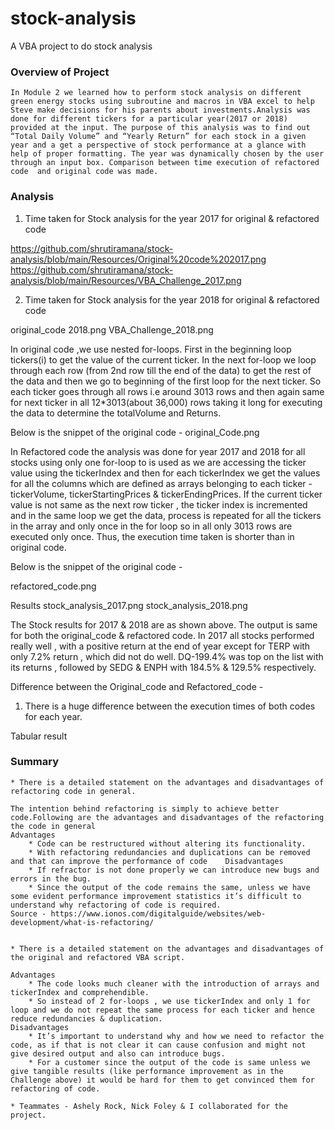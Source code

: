 # stock-analysis
A VBA project to do stock analysis

### Overview of Project 

	In Module 2 we learned how to perform stock analysis on different green energy stocks using subroutine and macros in VBA excel to help Steve make decisions for his parents about investments.Analysis was done for different tickers for a particular year(2017 or 2018) provided at the input. The purpose of this analysis was to find out “Total Daily Volume” and “Yearly Return” for each stock in a given year and a get a perspective of stock performance at a glance with help of proper formatting. The year was dynamically chosen by the user through an input box. Comparison between time execution of refactored code  and original code was made.

### Analysis

1. Time taken for Stock analysis for the year 2017 for original & refactored code

https://github.com/shrutiramana/stock-analysis/blob/main/Resources/Original%20code%202017.png
https://github.com/shrutiramana/stock-analysis/blob/main/Resources/VBA_Challenge_2017.png


2. Time taken for Stock analysis for the year 2018 for original & refactored code

original_code 2018.png
VBA_Challenge_2018.png

In original code ,we use nested for-loops. First in the beginning loop tickers(i) to get the value of the current ticker. In the next for-loop we loop through each row (from 2nd row till the end of the data) to get the rest of the data and then we go to beginning of the first loop for the next ticker. So each ticker goes through all rows i.e around 3013 rows and then again same for next ticker in all 12*3013(about 36,000) rows taking it long for executing the data to determine the totalVolume and Returns.

Below is the snippet of the original code -
original_Code.png



In Refactored code the analysis was done for year 2017 and 2018 for all stocks using only one for-loop to is used as we are accessing the ticker value using the tickerIndex and then for each tickerIndex we get the values for all the columns which are defined as arrays belonging to each ticker - tickerVolume, tickerStartingPrices & tickerEndingPrices. If the current ticker value is not same as the next row ticker , the ticker index is incremented and in the same loop we get the data, process is repeated for all the tickers in the array and only once in the for loop so in all only 3013 rows are executed only once. Thus, the execution time taken is shorter than in original code.

Below is the snippet of the original code -

refactored_code.png



Results
stock_analysis_2017.png
stock_analysis_2018.png

The Stock results for 2017 & 2018 are as shown above. The output is same for both the original_code & refactored code.
In 2017 all stocks performed really well , with a positive return at the end of year except for TERP with only 7.2% return , which did not do well.  DQ-199.4%  was top on the list with its  returns , followed by SEDG & ENPH with 184.5% & 129.5% respectively. 

Difference between the Original_code and Refactored_code  - 
1. There is a huge difference between the execution times of both codes for each year. 

Tabular result

### Summary


    * There is a detailed statement on the advantages and disadvantages of refactoring code in general.

	The intention behind refactoring is simply to achieve better code.Following are the advantages and disadvantages of the refactoring the code in general 
	Advantages
        * Code can be restructured without altering its functionality. 
        * With refactoring redundancies and duplications can be removed and that can improve the performance of code 	Disadvantages
        * If refractor is not done properly we can introduce new bugs and errors in the bug.
        * Since the output of the code remains the same, unless we have some evident performance improvement statistics it’s difficult to understand why refactoring of code is required.
	Source - https://www.ionos.com/digitalguide/websites/web-development/what-is-refactoring/


    * There is a detailed statement on the advantages and disadvantages of the original and refactored VBA script.

	Advantages 
        * The code looks much cleaner with the introduction of arrays and tickerIndex and comprehendible. 
        * So instead of 2 for-loops , we use tickerIndex and only 1 for loop and we do not repeat the same process for each ticker and hence reduce redundancies & duplication.
	Disadvantages	
        * It’s important to understand why and how we need to refactor the code, as if that is not clear it can cause confusion and might not give desired output and also can introduce bugs.
        * For a customer since the output of the code is same unless we give tangible results (like performance improvement as in the Challenge above) it would be hard for them to get convinced them for refactoring of code.

    * Teammates - Ashely Rock, Nick Foley & I collaborated for the project.

